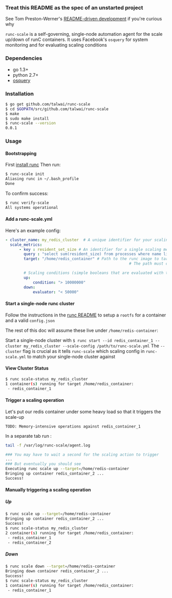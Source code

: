 ### Treat this README as the spec of an unstarted project
See Tom Preston-Werner's [README-driven development](http://tom.preston-werner.com/2010/08/23/readme-driven-development.html) if you're curious why

`runc-scale` is a self-governing, single-node automation agent for the scale up/down of runC containers.
It uses Facebook's `osquery` for system monitoring and for evaluating scaling conditions

### Dependencies
- go 1.3+
- python 2.7+
- [osquery](https://github.com/facebook/osquery)

### Installation
```bash
$ go get github.com/talwai/runc-scale
$ cd $GOPATH/src/github.com/talwai/runc-scale
$ make
$ sudo make install
$ runc-scale --version
0.0.1
```

### Usage

#### Bootstrapping
First [install runc](https://github.com/opencontainers/runc/blob/master/README.md)
Then run:
```bash
$ runc-scale init
Aliasing runc in ~/.bash_profile
Done
```

To confirm success:
```bash
$ runc verify-scale
All systems operational
```

#### Add a runc-scale.yml
Here's an example config:
```yaml
- cluster_name: my_redis_cluster  # A unique identifier for your scaling cluster
  scale_metrics:
      - key : resident_set_size # An identifier for a single scaling metric, unique to this cluster
        query : "select sum(resident_size) from processes where name like 'redis%'" # An osquery query to execute
        target: "/home/redis_container" # Path to the runc image to target for this scaling operation.
                                                      # The path must contain a `config.json` compliant with the OCF-spec

        # Scaling conditions (simple booleans that are evaluated with the result of `query` as the LHS)
        up:
            condition: "> 10000000"
        down:
            evaluator: "< 50000"
```

#### Start a single-node runc cluster
Follow the instructions in the [runc README](https://github.com/opencontainers/runc/blob/master/README.md)
to setup a `rootfs` for a container and a valid `config.json`

The rest of this doc will assume these live under `/home/redis-container`:

Start a single-node cluster with
`$ runc start --id redis_container_1 --cluster my_redis_cluster --scale-config /path/to/runc-scale.yml`
The `--cluster` flag is crucial as it tells `runc-scale` which scaling config in `runc-scale.yml` to match your single-node cluster against


#### View Cluster Status
```bash
$ runc scale-status my_redis_cluster
1 container(s) running for target /home/redis_container:
 - redis_container_1
```

#### Trigger a scaling operation
Let's put our redis container under some heavy load so that it triggers the scale-up

```
TODO: Memory-intensive operations against redis_container_1
```

In a separate tab run :

```bash
tail -f /var/log/runc-scale/agent.log

### You may have to wait a second for the scaling action to trigger
...
### But eventually you should see
Executing runc scale up --target=/home/redis-container
Bringing up container redis_container_2 ...
Success!
```


#### Manually triggering a scaling operation
##### Up
```bash
$ runc scale up --target=/home/redis-container
Bringing up container redis_container_2 ...
Success!
$ runc scale-status my_redis_cluster
2 container(s) running for target /home/redis_container:
 - redis_container_1
 - redis_container_2
```

##### Down
```bash
$ runc scale down --target=/home/redis-container
Bringing down container redis_container_2 ...
Success!
$ runc scale-status my_redis_cluster
1 container(s) running for target /home/redis_container:
 - redis_container_1
```
